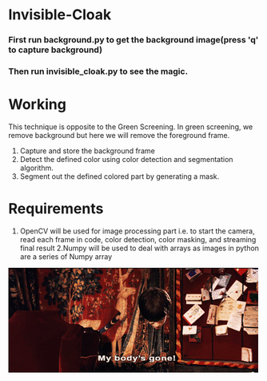 # Invisible-Cloak

### First run background.py to get the background image(press 'q' to capture background)
 
 
 
 ### Then run invisible_cloak.py to see the magic.
 
 # Working
 
 This technique is opposite to the Green Screening. In green screening, we remove background but here we will remove the foreground frame.
 1. Capture and store the background frame
 2. Detect the defined color using color detection and segmentation algorithm.
 3. Segment out the defined colored part by generating a mask.

# Requirements

 1. OpenCV will be used for image processing part i.e. to start the camera, read each frame in code, color detection, color masking, and streaming final result
 2.Numpy will be used to deal with arrays as images in python are a series of Numpy array

![alt text](https://github.com/sdas969/Invisible-Cloak/raw/master/1_zAHne2Liz8RpCfTgqbCwYw.gif)
